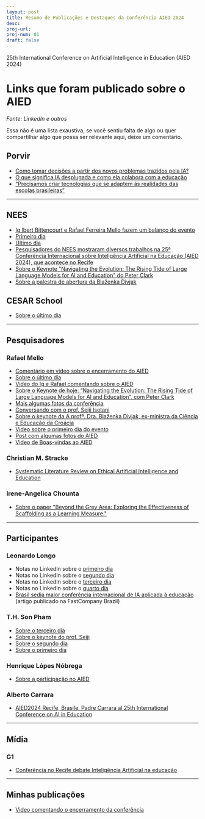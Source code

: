 ```yaml
---
layout: post
title: Resumo de Publicações e Destaques da Conferência AIED 2024  
desc: 
proj-url:
proj-num: 01
draft: false
---
```


25th International Conference on Artificial Intelligence in Education (AIED 2024)

# Links que foram publicado sobre o AIED

_Fonte: LinkedIn e outros_

Essa não é uma lista exaustiva, se você sentiu falta de algo ou quer compartilhar algo que possa ser relevante aqui, deixe um comentário.

## Porvir

- [Como tomar decisões a partir dos novos problemas trazidos pela IA?](https://porvir.org/aied-2024-como-tomar-decisoes-ia-na-educacao/)
- [O que significa IA desplugada e como ela colabora com a educação](https://porvir.org/ia-desplugada-educacao/)
- [“Precisamos criar tecnologias que se adaptem às realidades das escolas brasileiras”](https://porvir.org/entrevista-seiji-isotani/)

---

## NEES

-  [Ig Ibert Bittencourt e Rafael Ferreira Mello fazem um balanço do evento](https://www.linkedin.com/posts/neesufal_nees-ufal-iaied-activity-7217596299028664320-ilCT?utm_source=share&utm_medium=member_desktop)
-  [Primeiro dia](https://www.linkedin.com/posts/neesufal_nees-ufal-iaied-activity-7216193598533361665-8Eww?utm_source=share&utm_medium=member_desktop)
-  [Último dia](https://www.linkedin.com/posts/rafael-ferreira-mello-989b3b37_aied2024-inovacao-educacao-ugcPost-7217587887922434048-WJA9?utm_source=share&utm_medium=member_desktop)
-  [Pesquisadores do NEES mostraram diversos trabalhos na 25ª Conferência Internacional sobre Inteligência Artificial na Educação (AIED 2024), que acontece no Recife](https://www.linkedin.com/posts/neesufal_nees-aied2024-ugcPost-7217246345219194880-PhMZ?utm_source=share&utm_medium=member_desktop)
-  [Sobre o Keynote "Navigating the Evolution: The Rising Tide of Large Language Models for Al and Education" do Peter Clark](https://www.linkedin.com/posts/neesufal_nees-aied2024-ia-activity-7217257111913656321-vfuI?utm_source=share&utm_medium=member_desktop)
-  [Sobre a palestra de abertura da Blaženka Divjak ](https://www.linkedin.com/posts/neesufal_abertura-da-aied-2024-no-recife-activity-7216812514301345793-OiwF?utm_source=share&utm_medium=member_desktop)

## CESAR School

- [Sobre o último dia](https://www.linkedin.com/posts/cesarschool_aied-activity-7217652605802450944-1QRN?utm_source=share&utm_medium=member_desktop)

---

## Pesquisadores

### Rafael Mello

- [Comentário em video sobre o encerramento do AIED](https://www.linkedin.com/posts/rafael-ferreira-mello-989b3b37_aied2024-aied2024-educaaexaeto-activity-7217661954830557188-kPN-?utm_source=share&utm_medium=member_desktop)
- [Sobre o último dia](https://www.linkedin.com/posts/rafael-ferreira-mello-989b3b37_aied2024-inovacao-educacao-ugcPost-7217587887922434048-WJA9?utm_source=share&utm_medium=member_desktop)
- [Video do Ig e Rafael comentando sobre o AIED](https://www.linkedin.com/posts/rafael-ferreira-mello-989b3b37_aied2024-inovacao-aied-activity-7217252662285594625-kEPz?utm_source=share&utm_medium=member_desktop)
- [Sobre o Keynote de hoje: “Navigating the Evolution: The Rising Tide of Large Language Models for AI and Education”, com Peter Clark](https://www.linkedin.com/posts/rafael-ferreira-mello-989b3b37_aied2024-ia-educaaexaeto-activity-7217162419658248193-Ciaj?utm_source=share&utm_medium=member_desktop)
- [Mais algumas fotos da conferência](https://www.linkedin.com/posts/rafael-ferreira-mello-989b3b37_aied2024-activity-7217143634700226561-BCLp?utm_source=share&utm_medium=member_desktop)
- [Conversando com o prof. Seiji Isotani](https://www.linkedin.com/posts/rafael-ferreira-mello-989b3b37_aied2024-activity-7216817416633257985-fOHW?utm_source=share&utm_medium=member_desktop)
- [Sobre o keynote da A profª. Dra. Blaženka Divjak, ex-ministra da Ciência e Educação da Croácia](https://www.linkedin.com/posts/rafael-ferreira-mello-989b3b37_aied2024-ia-educaaexaeto-activity-7216479885265952770-9Yk_?utm_source=share&utm_medium=member_desktop)
- [Video sobre o primeiro dia do evento](https://www.linkedin.com/posts/rafael-ferreira-mello-989b3b37_aied2024-educaaexaeto-inteligaeanciaartificial-activity-7216403942887350272-LzNG?utm_source=share&utm_medium=member_desktop)
- [Post com algumas fotos do AIED](https://www.linkedin.com/posts/rafael-ferreira-mello-989b3b37_aied2024-aiineducation-educationalinnovation-activity-7216084314097123328-Wo7h?utm_source=share&utm_medium=member_desktop)
- [Video de Boas-vindas ao AIED](https://www.linkedin.com/posts/rafael-ferreira-mello-989b3b37_aied2024-ia-educacao-activity-7216057409822216194-SWZC?utm_source=share&utm_medium=member_desktop)

### Christian M. Stracke

- [Systematic Literature Review on Ethical Artificial Intelligence and Education](https://www.linkedin.com/pulse/systematic-literature-review-ethical-artificial-christian-m-stracke-a8lae/?trackingId=wPz3h8PCR4S0NQxNjiOGYA%3D%3D)

### Irene-Angelica Chounta

- [Sobre o paper "Beyond the Grey Area: Exploring the Effectiveness of Scaffolding as a Learning Measure."](https://www.linkedin.com/posts/houren_aied2024-aied2024-zpd-activity-7218702537380560897-_o2N?utm_source=share&utm_medium=member_desktop)

---

## Participantes 

### Leonardo Longo

-  Notas no LinkedIn sobre o [primeiro dia](https://www.linkedin.com/posts/leolongo_aied-ia-aied2024-activity-7216466232647045122-AUge?utm_source=share&utm_medium=member_desktop)
-  Notas no LinkedIn sobre o [segundo dia](https://www.linkedin.com/posts/leolongo_iaed-ia-aied2024-activity-7216803710125957120-EgeF?utm_source=share&utm_medium=member_desktop)
-  Notas no LinkedIn sobre o [terceiro dia](https://www.linkedin.com/posts/leolongo_aied-ia-aied2024-activity-7217112030141415425-iDK5?utm_source=share&utm_medium=member_desktop)
-  Notas no LinkedIn sobre o [quarto dia](https://www.linkedin.com/posts/leolongo_aied-ia-aied2024-activity-7217508081738407936-7VP7?utm_source=share&utm_medium=member_desktop) 
- [Brasil sedia maior conferência internacional de IA aplicada à educação](https://fastcompanybrasil.com/tech/inteligencia-artificial/brasil-sedia-maior-conferencia-internacional-de-ia-aplicada-a-educacao/) (artigo publicado na FastCompany Brazil)

### T.H. Son Pham

- [Sobre o terceiro dia](https://www.linkedin.com/posts/being-there_aied2024-aied-generativeai-activity-7216907469996912642-s5x_?utm_source=share&utm_medium=member_desktop)
- [Sobre o keynote do prof. Seiji](https://www.linkedin.com/posts/being-there_aied2024-ai-aied-activity-7216777478416003075-sSG_?utm_source=share&utm_medium=member_desktop)
- [Sobre o segundo dia](https://www.linkedin.com/posts/being-there_aied2024-ai-aied-activity-7216610243194093568-FfnH?utm_source=share&utm_medium=member_desktop)
- [Sobre o primeiro dia](https://www.linkedin.com/feed/update/urn:li:activity:7216164121560367104?utm_source=share&utm_medium=member_desktop)

### Henrique Lópes Nóbrega

- [Sobre a participação no AIED](https://www.linkedin.com/posts/henriqueln7_aied2024-activity-7222740974857277440-PTcP?utm_source=share&utm_medium=member_desktop)


### Alberto Carrara

- [AIED2024 Recife, Brasile. Padre Carrara al 25th International Conference on AI in Education](https://albertocarrara.com/2024/07/aied2024-recife-brasile-padre-carrara-al-25th-international-conference-on-ai-in-education/)

---

## Mídia 

### G1

- [Conferência no Recife debate Inteligência Artificial na educação](https://g1.globo.com/pe/pernambuco/ne2/video/conferencia-no-recife-debate-inteligencia-artificial-na-educacao-12747392.ghtml)


---

## Minhas publicações 

- [Video comentando o encerramento da conferência](https://www.linkedin.com/posts/maluta_aied-activity-7217228752819240961-EbWm?utm_source=share&utm_medium=member_desktop)